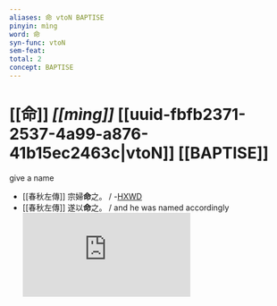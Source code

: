 ```yaml
---
aliases: 命 vtoN BAPTISE
pinyin: mìng
word: 命
syn-func: vtoN
sem-feat: 
total: 2
concept: BAPTISE 
---
```

# [[命]] *[[mìng]]*  [[uuid-fbfb2371-2537-4a99-a876-41b15ec2463c|vtoN]] [[BAPTISE]]
give a name
 - [[春秋左傳]] 宗婦**命**之。 / -[HXWD](https://hxwd.org/textview.html?location=KR1e0001_tls_002-109a.1)
 - [[春秋左傳]] 遂以**命**之。 / and he was named accordingly![HXWD](https://hxwd.org/textview.html?location=KR1e0001_tls_004-33a.1)